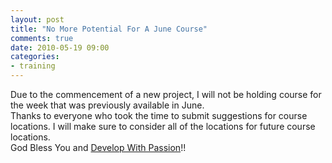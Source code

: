 ```yaml
---
layout: post
title: "No More Potential For A June Course"
comments: true
date: 2010-05-19 09:00
categories:
- training
---
```


Due to the commencement of a new project, I will not be holding course for the week that was previously available in June.  
Thanks to everyone who took the time to submit suggestions for course locations. I will make sure to consider all of the locations for future course locations.  
God Bless You and [Develop With Passion](http://www.developwithpassion.com)!!




